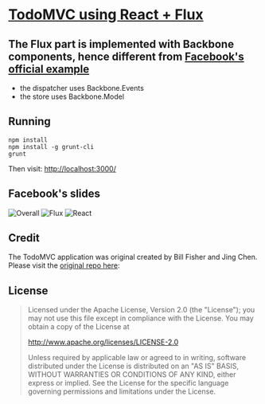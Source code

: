 # [TodoMVC using React + Flux](https://github.com/shaohua/todomvc-react-flux-backbone)

## The Flux part is implemented with Backbone components, hence different from [Facebook's official example](https://github.com/facebook/react/tree/master/examples/todomvc-flux)
- the dispatcher uses Backbone.Events
- the store uses Backbone.Model

## Running
    npm install
    npm install -g grunt-cli
    grunt

Then visit: [http://localhost:3000/](http://localhost:3000/)


## Facebook's slides
![Overall](http://getshao.files.wordpress.com/2014/05/screen-shot-2014-05-13-at-11-10-37-pm.png?w=696&h=362)
![Flux](http://i.imgur.com/DeR0tIZ.png?2)
![React](http://getshao.files.wordpress.com/2014/05/screen-shot-2014-05-13-at-11-09-26-pm.png?w=696&h=358)

## Credit

The TodoMVC application was original created by Bill Fisher and Jing Chen. Please visit the [original repo here](https://github.com/facebook/react/tree/master/examples/todomvc-flux):

## License
>
> Licensed under the Apache License, Version 2.0 (the "License");
> you may not use this file except in compliance with the License.
> You may obtain a copy of the License at
>
> http://www.apache.org/licenses/LICENSE-2.0
>
> Unless required by applicable law or agreed to in writing, software
> distributed under the License is distributed on an "AS IS" BASIS,
> WITHOUT WARRANTIES OR CONDITIONS OF ANY KIND, either express or implied.
> See the License for the specific language governing permissions and
> limitations under the License.
